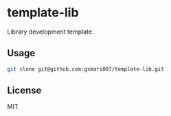 # template-lib

Library development template.

## Usage

```bash
git clone git@github.com:gxmari007/template-lib.git
```

## License

MIT
